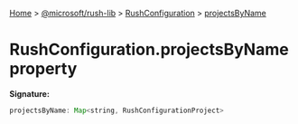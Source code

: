 [Home](./index) &gt; [@microsoft/rush-lib](./rush-lib.md) &gt; [RushConfiguration](./rush-lib.rushconfiguration.md) &gt; [projectsByName](./rush-lib.rushconfiguration.projectsbyname.md)

# RushConfiguration.projectsByName property


**Signature:**
```javascript
projectsByName: Map<string, RushConfigurationProject>
```
